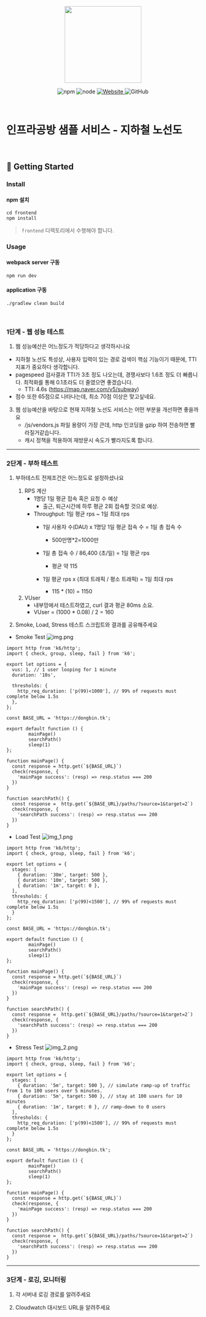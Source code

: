 <p align="center">
    <img width="200px;" src="https://raw.githubusercontent.com/woowacourse/atdd-subway-admin-frontend/master/images/main_logo.png"/>
</p>
<p align="center">
  <img alt="npm" src="https://img.shields.io/badge/npm-%3E%3D%205.5.0-blue">
  <img alt="node" src="https://img.shields.io/badge/node-%3E%3D%209.3.0-blue">
  <a href="https://edu.nextstep.camp/c/R89PYi5H" alt="nextstep atdd">
    <img alt="Website" src="https://img.shields.io/website?url=https%3A%2F%2Fedu.nextstep.camp%2Fc%2FR89PYi5H">
  </a>
  <img alt="GitHub" src="https://img.shields.io/github/license/next-step/atdd-subway-service">
</p>

<br>

# 인프라공방 샘플 서비스 - 지하철 노선도

<br>

## 🚀 Getting Started

### Install
#### npm 설치
```
cd frontend
npm install
```
> `frontend` 디렉토리에서 수행해야 합니다.

### Usage
#### webpack server 구동
```
npm run dev
```
#### application 구동
```
./gradlew clean build
```
<br>


### 1단계 - 웹 성능 테스트
1. 웹 성능예산은 어느정도가 적당하다고 생각하시나요
- 지하철 노선도 특성상, 사용자 입력이 있는 경로 검색이 핵심 기능이기 때문에, TTI 지표가 중요하다 생각합니다.
- pagespeed 검사결과 TTI가 3초 정도 나오는데, 경쟁사보다 1.6초 정도 더 빠릅니다. 최적화를 통해 0.1초라도 더 줄였으면 좋겠습니다.
  - TTI: 4.6s (https://map.naver.com/v5/subway)
- 점수 또한 65점으로 나타나는데, 최소 70점 이상은 맞고싶네요.

3. 웹 성능예산을 바탕으로 현재 지하철 노선도 서비스는 어떤 부분을 개선하면 좋을까요
   - /js/vendors.js 파일 용량이 가장 큰데, http 인코딩을 gzip 하여 전송하면 빨라질거같습니다.
   - 캐시 정책을 적용하여 재방문시 속도가 빨라지도록 합니다. 
---

### 2단계 - 부하 테스트 
1. 부하테스트 전제조건은 어느정도로 설정하셨나요
   1. RPS 계산 
      - 1명당 1일 평균 접속 혹은 요청 수 예상
          - 출근, 퇴근시간에 하루 평균 2회 접속할 것으로 예상.
      - Throughput: 1일 평균 rps ~ 1일 최대 rps
          - 1일 사용자 수(DAU) x 1명당 1일 평균 접속 수 = 1일 총 접속 수
              - 500만명*2=1000만

          - 1일 총 접속 수 / 86,400 (초/일) = 1일 평균 rps
              - 평균 약 115

          - 1일 평균 rps x (최대 트래픽 / 평소 트래픽) = 1일 최대 rps
              - 115 * (10) = 1150
   2. VUser
      - 내부망에서 테스트하였고, curl 결과 평균 80ms 소요.
      - VUser = (1000 * 0.08) / 2 = 160


2. Smoke, Load, Stress 테스트 스크립트와 결과를 공유해주세요

- Smoke Test
![img.png](img.png)
``` shell
import http from 'k6/http';
import { check, group, sleep, fail } from 'k6';

export let options = {
  vus: 1, // 1 user looping for 1 minute
  duration: '10s',

  thresholds: {
    http_req_duration: ['p(99)<1000'], // 99% of requests must complete below 1.5s
  },
};

const BASE_URL = 'https://dongbin.tk';

export default function () {
        mainPage()
        searchPath()
        sleep(1)
};

function mainPage() {
  const response = http.get(`${BASE_URL}`)
  check(response, {
    'mainPage success': (resp) => resp.status === 200
  })
}

function searchPath() {
  const response =  http.get(`${BASE_URL}/paths/?source=1&target=2`)
  check(response, {
    'searchPath success': (resp) => resp.status === 200
  })
}

```

- Load Test
![img_1.png](img_1.png)
```shell
import http from 'k6/http';
import { check, group, sleep, fail } from 'k6';

export let options = {
  stages: [
    { duration: '30m', target: 500 }, 
    { duration: '10m', target: 500 }, 
    { duration: '1m', target: 0 }, 
  ],
  thresholds: {
    http_req_duration: ['p(99)<1500'], // 99% of requests must complete below 1.5s
  }
};

const BASE_URL = 'https://dongbin.tk';

export default function () {
        mainPage()
        searchPath()
        sleep(1)
};

function mainPage() {
  const response = http.get(`${BASE_URL}`)
  check(response, {
    'mainPage success': (resp) => resp.status === 200
  })
}

function searchPath() {
  const response =  http.get(`${BASE_URL}/paths/?source=1&target=2`)
  check(response, {
    'searchPath success': (resp) => resp.status === 200
  })
}
```

- Stress Test
![img_2.png](img_2.png)
```shell
import http from 'k6/http';
import { check, group, sleep, fail } from 'k6';

export let options = {
  stages: [
    { duration: '5m', target: 500 }, // simulate ramp-up of traffic from 1 to 100 users over 5 minutes.
    { duration: '5m', target: 500 }, // stay at 100 users for 10 minutes
    { duration: '1m', target: 0 }, // ramp-down to 0 users
  ],
  thresholds: {
    http_req_duration: ['p(99)<1500'], // 99% of requests must complete below 1.5s
  }
};

const BASE_URL = 'https://dongbin.tk';

export default function () {
        mainPage()
        searchPath()
        sleep(1)
};

function mainPage() {
  const response = http.get(`${BASE_URL}`)
  check(response, {
    'mainPage success': (resp) => resp.status === 200
  })
}

function searchPath() {
  const response =  http.get(`${BASE_URL}/paths/?source=1&target=2`)
  check(response, {
    'searchPath success': (resp) => resp.status === 200
  })
}
```
---

### 3단계 - 로깅, 모니터링
1. 각 서버내 로깅 경로를 알려주세요

2. Cloudwatch 대시보드 URL을 알려주세요
